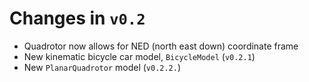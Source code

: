 # Changes in `v0.2`
* Quadrotor now allows for NED (north east down) coordinate frame
* New kinematic bicycle car model, `BicycleModel` (`v0.2.1`)
* New `PlanarQuadrotor` model (`v0.2.2.`)